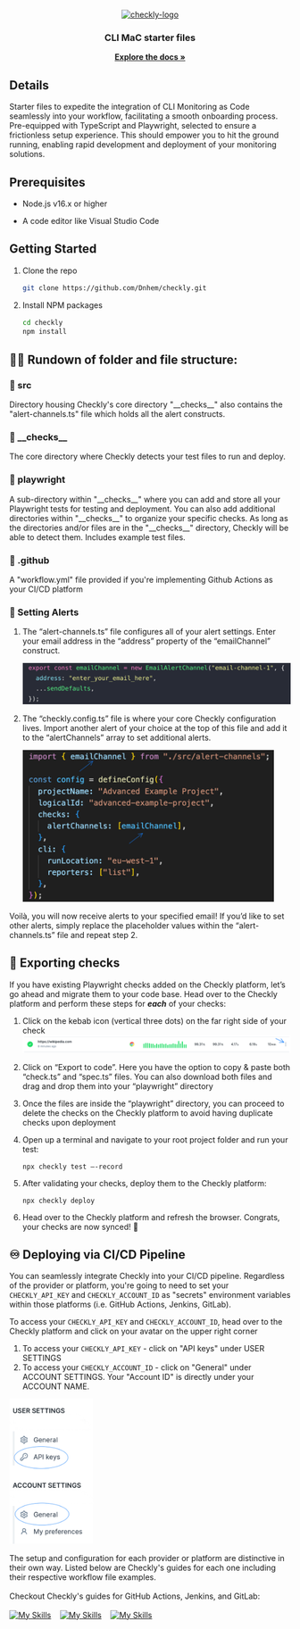 <!-- PROJECT LOGO -->
<br />
<div align="center">
  <a href="https://github.com/github_username/repo_name">
    <img src="https://app.ashbyhq.com/api/images/org-theme-wordmark/615ac5d4-1217-4468-b06e-2cf463c5f1b1/160a0057-6d78-410c-96b3-2d5b118e2951.png" alt="checkly-logo" width=250">
  </a>
<h3 align="center">CLI MaC starter files</h3>
  <p align="center">
    <a href="https://www.checklyhq.com/docs/"><strong>Explore the docs »</strong></a>
    <br />
  </p>
</div>

<!-- Details -->

## Details

Starter files to expedite the integration of CLI Monitoring as Code seamlessly into your workflow, facilitating a smooth onboarding process. Pre-equipped with TypeScript and Playwright, selected to ensure a frictionless setup experience. This should empower you to hit the ground running, enabling rapid development and deployment of your monitoring solutions.

<!-- Prereqs -->

## Prerequisites

- <p>Node.js v16.x or higher</p>
- <p>A code editor like Visual Studio Code</p>

<!-- Getting Started -->

## Getting Started

1. Clone the repo
   ```sh
   git clone https://github.com/Dnhem/checkly.git
   ```
1. Install NPM packages
   ```sh
   cd checkly
   npm install
   ```

## 🏃🏻 Rundown of folder and file structure:

### 📁 src

Directory housing Checkly's core directory "\_\_checks\_\_" also contains the "alert-channels.ts" file which holds all the alert constructs.

### 📁 \_\_checks\_\_

The core directory where Checkly detects your test files to run and deploy.

### 📁 playwright

A sub-directory within "\_\_checks\_\_" where you can add and store all your Playwright tests for testing and deployment. You can also add additional directories within "\_\_checks\_\_" to organize your specific checks. As long as the directories and/or files are in the "\_\_checks\_\_" directory, Checkly will be able to detect them. Includes example test files.

### 📁 .github

A "workflow.yml" file provided if you're implementing Github Actions as your CI/CD platform

### 🚨 Setting Alerts

1. The “alert-channels.ts” file configures all of your alert settings. Enter your email address in the “address” property of the “emailChannel” construct.

   <img src="img/emailChannel.png" alt="descriptive text" width="650">

2. The “checkly.config.ts” file is where your core Checkly configuration lives. Import another alert of your choice at the top of this file and add it to the “alertChannels” array to set additional alerts.

   <img src="img/alertChannels.png" alt="descriptive text" width="450">

Voilà, you will now receive alerts to your specified email! If you’d like to set other alerts, simply replace the placeholder values within the “alert-channels.ts” file and repeat step 2.

## 🚛 Exporting checks

If you have existing Playwright checks added on the Checkly platform, let’s go ahead and migrate them to your code base. Head over to the Checkly platform and perform these steps for <b><i>each</i></b> of your checks:

1. Click on the kebab icon (vertical three dots) on the far right side of your check
   ![Image Description](img/exportChecks.png)

2. Click on “Export to code”. Here you have the option to copy & paste both “check.ts” and “spec.ts” files. You can also download both files and drag and drop them into your “playwright” directory

3. Once the files are inside the “playwright” directory, you can proceed to delete the checks on the Checkly platform to avoid having duplicate checks upon deployment
4. Open up a terminal and navigate to your root project folder and run your test:
   ```shell
   npx checkly test –-record
   ```
5. After validating your checks, deploy them to the Checkly platform:
   ```shell
   npx checkly deploy
   ```
6. Head over to the Checkly platform and refresh the browser. Congrats, your checks are now synced! 🏁

## ♾️ Deploying via CI/CD Pipeline

You can seamlessly integrate Checkly into your CI/CD pipeline. Regardless of the provider or platform, you're going to need to set your `CHECKLY_API_KEY` and `CHECKLY_ACCOUNT_ID` as "secrets" environment variables within those platforms (i.e. GitHub Actions, Jenkins, GitLab).

To access your `CHECKLY_API_KEY` and `CHECKLY_ACCOUNT_ID`, head over to the Checkly platform and click on your avatar on the upper right corner

1. To access your `CHECKLY_API_KEY` - click on "API keys" under USER SETTINGS
2. To access your `CHECKLY_ACCOUNT_ID` - click on "General" under ACCOUNT SETTINGS. Your "Account ID" is directly under your ACCOUNT NAME.

<img src="img/accountSettings.png" alt="descriptive text" width="150">

<p></p>

The setup and configuration for each provider or platform are distinctive in their own way. Listed below are Checkly's guides for each one including their respective workflow file examples. <br />
<br />
Checkout Checkly's guides for GitHub Actions, Jenkins, and GitLab: <br />
<br />
[![My Skills](https://skillicons.dev/icons?i=githubactions)](https://www.checklyhq.com/docs/cicd/github-actions/)&nbsp;&nbsp;&nbsp;
[![My Skills](https://skillicons.dev/icons?i=jenkins)](https://www.checklyhq.com/docs/cicd/jenkins/)&nbsp;&nbsp;&nbsp;
[![My Skills](https://skillicons.dev/icons?i=gitlab)](https://www.checklyhq.com/docs/cicd/gitlabci/)

